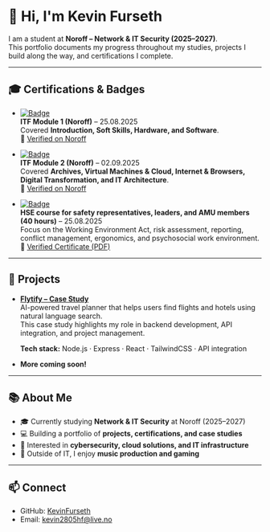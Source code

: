 # 👋 Hi, I'm Kevin Furseth  

I am a student at **Noroff – Network & IT Security (2025–2027)**.  
This portfolio documents my progress throughout my studies, projects I build along the way, and certifications I complete.  

---

## 🎓 Certifications & Badges
- [![Badge](https://img.shields.io/badge/ITF%20Module%201-Completed-brightgreen?style=flat-square)](https://lms.noroff.no/badges/badge.php?hash=bd89f4983ce3fef59395410528f79e4ceb9018d2)  
  **ITF Module 1 (Noroff)** – 25.08.2025  
  Covered **Introduction, Soft Skills, Hardware, and Software**.  
  🔗 [Verified on Noroff](https://lms.noroff.no/badges/badge.php?hash=bd89f4983ce3fef59395410528f79e4ceb9018d2)  

- [![Badge](https://img.shields.io/badge/ITF%20Module%202-Completed-brightgreen?style=flat-square)](https://lms.noroff.no/badges/badge.php?hash=00662c66a1fc027082dcaaadaceb80c74afd541d)  
  **ITF Module 2 (Noroff)** – 02.09.2025  
  Covered **Archives, Virtual Machines & Cloud, Internet & Browsers, Digital Transformation, and IT Architecture**.  
  🔗 [Verified on Noroff](https://lms.noroff.no/badges/badge.php?hash=00662c66a1fc027082dcaaadaceb80c74afd541d)  

- [![Badge](https://img.shields.io/badge/HSE%20Course-40%20hours-brightgreen?style=flat-square)](https://github.com/KevinFurseth/portfolio/blob/main/HMS-sertifikat.pdf)  
  **HSE course for safety representatives, leaders, and AMU members (40 hours)** – 25.08.2025  
  Focus on the Working Environment Act, risk assessment, reporting, conflict management, ergonomics, and psychosocial work environment.  
  🔗 [Verified Certificate (PDF)](https://github.com/KevinFurseth/portfolio/blob/main/HMS-sertifikat.pdf)  

---

## 🚀 Projects
- **[Flytify – Case Study](https://github.com/KevinFurseth/flytify-case-study)**  
  AI-powered travel planner that helps users find flights and hotels using natural language search.  
  This case study highlights my role in backend development, API integration, and project management.  

  **Tech stack:** Node.js · Express · React · TailwindCSS · API integration  

- **More coming soon!**

---

## 📚 About Me
- 🎓 Currently studying **Network & IT Security** at Noroff (2025–2027)  
- 💻 Building a portfolio of **projects, certifications, and case studies**  
- 🚀 Interested in **cybersecurity, cloud solutions, and IT infrastructure**  
- 🎵 Outside of IT, I enjoy **music production and gaming**  

---

## 📫 Connect
- GitHub: [KevinFurseth](https://github.com/KevinFurseth)  
- Email: kevin2805hf@live.no  
